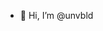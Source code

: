 - 👋 Hi, I’m @unvbld

<!---
unvbld/unvbld is a ✨ special ✨ repository because its `README.md` (this file) appears on your GitHub profile.
You can click the Preview link to take a look at your changes.
--->
